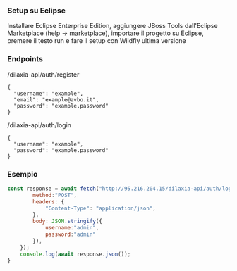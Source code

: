 ### Setup su Eclipse
Installare Eclipse Enterprise Edition,
aggiungere JBoss Tools dall'Eclipse Marketplace (help -> marketplace),
importare il progetto su Eclipse,
premere il testo run e fare il setup con Wildfly ultima versione


### Endpoints
/dilaxia-api/auth/register
```
{
  "username": "example",
  "email": "example@avbo.it",
  "password": "example.password"
}
```

/dilaxia-api/auth/login
```
{
  "username": "example",
  "password": "example.password"
}
```

### Esempio

```js
const response = await fetch("http://95.216.204.15/dilaxia-api/auth/login", {
		method:"POST",
		headers: {
			"Content-Type": "application/json",
		},
		body: JSON.stringify({
			username:"admin",
			password:"admin"
		}),
	});
	console.log(await response.json());
}
```
